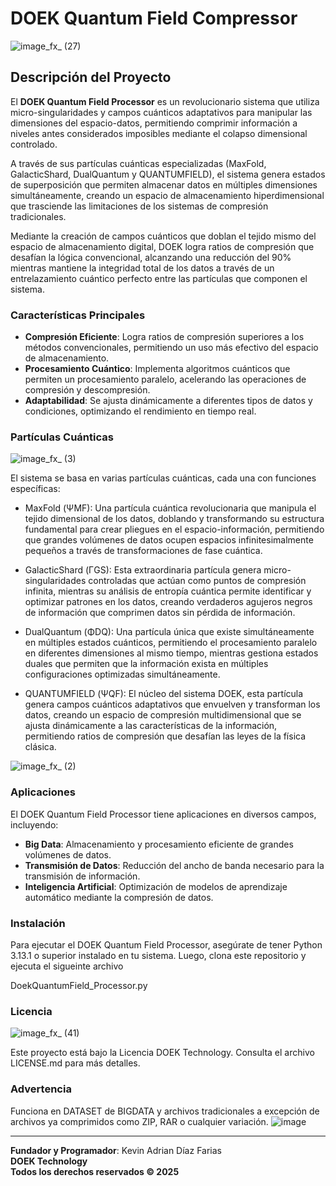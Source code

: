 # DOEK Quantum Field Compressor
![image_fx_ (27)](https://github.com/user-attachments/assets/b60a7ad3-e211-4792-b022-3e026c5f8d2a)

## Descripción del Proyecto

El **DOEK Quantum Field Processor** es un revolucionario sistema que utiliza micro-singularidades y campos cuánticos adaptativos para manipular las dimensiones del espacio-datos, permitiendo comprimir información a niveles antes considerados imposibles mediante el colapso dimensional controlado.

A través de sus partículas cuánticas especializadas (MaxFold, GalacticShard, DualQuantum y QUANTUMFIELD), el sistema genera estados de superposición que permiten almacenar datos en múltiples dimensiones simultáneamente, creando un espacio de almacenamiento hiperdimensional que trasciende las limitaciones de los sistemas de compresión tradicionales.

Mediante la creación de campos cuánticos que doblan el tejido mismo del espacio de almacenamiento digital, DOEK logra ratios de compresión que desafían la lógica convencional, alcanzando una reducción del 90% mientras mantiene la integridad total de los datos a través de un entrelazamiento cuántico perfecto entre las partículas que componen el sistema.

### Características Principales

- **Compresión Eficiente**: Logra ratios de compresión superiores a los métodos convencionales, permitiendo un uso más efectivo del espacio de almacenamiento.
- **Procesamiento Cuántico**: Implementa algoritmos cuánticos que permiten un procesamiento paralelo, acelerando las operaciones de compresión y descompresión.
- **Adaptabilidad**: Se ajusta dinámicamente a diferentes tipos de datos y condiciones, optimizando el rendimiento en tiempo real.

### Partículas Cuánticas
![image_fx_ (3)](https://github.com/user-attachments/assets/3b273428-1d1d-45e1-83ad-39afa47148bc)

El sistema se basa en varias partículas cuánticas, cada una con funciones específicas:

- MaxFold (ΨMF): Una partícula cuántica revolucionaria que manipula el tejido dimensional de los datos, doblando y transformando su estructura fundamental para crear pliegues en el     espacio-información, permitiendo que grandes volúmenes de datos ocupen espacios infinitesimalmente pequeños a través de transformaciones de fase cuántica.

- GalacticShard (ΓGS): Esta extraordinaria partícula genera micro-singularidades controladas que actúan como puntos de compresión infinita, mientras su análisis de entropía cuántica permite identificar y optimizar patrones en los datos, creando verdaderos agujeros negros de información que comprimen datos sin pérdida de información.

- DualQuantum (ΦDQ): Una partícula única que existe simultáneamente en múltiples estados cuánticos, permitiendo el procesamiento paralelo en diferentes dimensiones al mismo tiempo, mientras gestiona estados duales que permiten que la información exista en múltiples configuraciones optimizadas simultáneamente.

- QUANTUMFIELD (ΨQF): El núcleo del sistema DOEK, esta partícula genera campos cuánticos adaptativos que envuelven y transforman los datos, creando un espacio de compresión multidimensional que se ajusta dinámicamente a las características de la información, permitiendo ratios de compresión que desafían las leyes de la física clásica.
  
![image_fx_ (2)](https://github.com/user-attachments/assets/f2bebc9d-227d-485d-9a4e-6b2aa3caf90b)

### Aplicaciones

El DOEK Quantum Field Processor tiene aplicaciones en diversos campos, incluyendo:

- **Big Data**: Almacenamiento y procesamiento eficiente de grandes volúmenes de datos.
- **Transmisión de Datos**: Reducción del ancho de banda necesario para la transmisión de información.
- **Inteligencia Artificial**: Optimización de modelos de aprendizaje automático mediante la compresión de datos.

### Instalación

Para ejecutar el DOEK Quantum Field Processor, asegúrate de tener Python 3.13.1 o superior instalado en tu sistema. Luego, clona este repositorio y ejecuta el sigueinte archivo

DoekQuantumField_Processor.py

### Licencia
![image_fx_ (41)](https://github.com/user-attachments/assets/53a22881-2f24-455d-8166-6e27c9a2ce42)

Este proyecto está bajo la Licencia DOEK Technology. Consulta el archivo LICENSE.md para más detalles.

### Advertencia

Funciona en DATASET de BIGDATA y archivos tradicionales a excepción de archivos ya comprimidos como ZIP, RAR o cualquier variación.
![image](https://github.com/user-attachments/assets/5fe735cd-50bc-4fe9-8505-74c3c9fe2fde)

---

**Fundador y Programador**: Kevin Adrian Díaz Farias  
**DOEK Technology**  
**Todos los derechos reservados © 2025**
